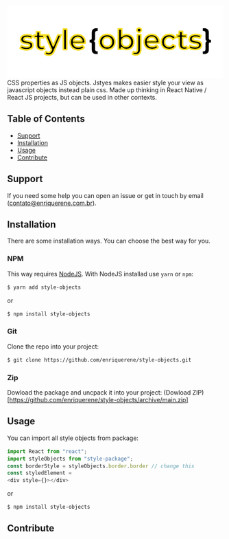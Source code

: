 ![Style Objects](style-objects.logo.png)
CSS properties as JS objects. Jstyes makes easier style your view as javascript objects instead plain css. Made up thinking in React Native / React JS projects, but can be used in other contexts.

## Table of Contents
- [Support](https://github.com/enriquerene/style-objects#support)
- [Installation](https://github.com/enriquerene/style-objects#installation)
- [Usage](https://github.com/enriquerene/style-objects#usage)
- [Contribute](https://github.com/enriquerene/style-objects#contribute)

## <a name="support"></a> Support
If you need some help you can open an issue or get in touch by email ([contato@enriquerene.com.br](mailto:contato@enriquerene.com.br)).


## <a name="installation"></a> Installation
There are some installation ways. You can choose the best way for you.

### NPM
This way requires [NodeJS](https://nodejs.org). With NodeJS installad use `yarn` or `npm`:
```bash
$ yarn add style-objects
```
or
```bash
$ npm install style-objects
```

### Git
Clone the repo into your project:
```bash
$ git clone https://github.com/enriquerene/style-objects.git
```

### Zip
Dowload the package and uncpack it into your project:
(Dowload ZIP)[https://github.com/enriquerene/style-objects/archive/main.zip]

## <a name="usage"></a> Usage
You can import all style objects from package:
```javascript
import React from "react";
import styleObjects from "style-package";
const borderStyle = styleObjects.border.border // change this
const styledElement = 
<div style={}></div>
```
or
```bash
$ npm install style-objects
```


## <a name="contribute"></a> Contribute
